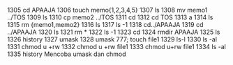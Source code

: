  1305  cd APAAJA
 1306  touch memo{1,2,3,4,5}
 1307  ls
 1308  mv memo1 ../TOS
 1309  ls
 1310  cp memo2 ../TOS
 1311  cd
 1312  cd TOS
 1313  a
 1314  ls
 1315  rm {memo1,memo2}
 1316  ls
 1317  ls -1
 1318  cd../APAAJA
 1319  cd ../APAAJA
 1320  ls
 1321  rm *
 1322  ls -1
 1323  cd
 1324  rmdir APAAJA
 1325  ls
 1326  history
 1327  umask
 1328  umask 777; touch file1
 1329  ls-l
 1330  ls -al
 1331  chmod u +rw
 1332  chmod u +rw file1
 1333  chmod u+rw file1
 1334  ls -al
 1335  history
Mencoba umask dan chmod
